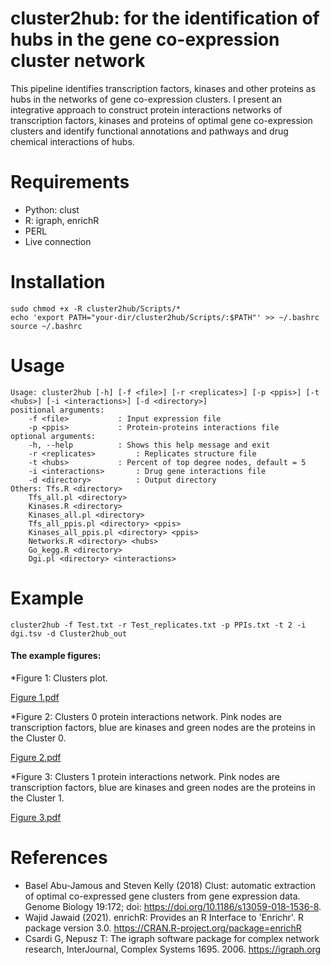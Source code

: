 # cluster2hub: for the identification of hubs in the gene co-expression cluster network
This pipeline identifies transcription factors, kinases and other proteins as hubs in the networks of gene co-expression clusters. I present an integrative approach to construct protein interactions networks of transcription factors, kinases and proteins of optimal gene co-expression clusters and identify functional annotations and pathways and drug chemical interactions of hubs.

# Requirements
- Python: clust
- R: igraph, enrichR
- PERL
- Live connection
 
# Installation

```
sudo chmod +x -R cluster2hub/Scripts/*
echo 'export PATH="your-dir/cluster2hub/Scripts/:$PATH"' >> ~/.bashrc
source ~/.bashrc

```
# Usage

```
Usage: cluster2hub [-h] [-f <file>] [-r <replicates>] [-p <ppis>] [-t <hubs>] [-i <interactions>] [-d <directory>]
positional arguments:
	-f <file>			: Input expression file
	-p <ppis>			: Protein-proteins interactions file
optional arguments:
	-h, --help			: Shows this help message and exit
	-r <replicates>			: Replicates structure file
	-t <hubs>			: Percent of top degree nodes, default = 5
	-i <interactions>		: Drug gene interactions file
	-d <directory>			: Output directory
Others: Tfs.R <directory>
	Tfs_all.pl <directory>
	Kinases.R <directory>
	Kinases_all.pl <directory>
	Tfs_all_ppis.pl <directory> <ppis>
	Kinases_all_ppis.pl <directory> <ppis>
	Networks.R <directory> <hubs>
	Go_kegg.R <directory>
	Dgi.pl <directory> <interactions>
```

# Example

```
cluster2hub -f Test.txt -r Test_replicates.txt -p PPIs.txt -t 2 -i dgi.tsv -d Cluster2hub_out

```

#### The example figures:

*Figure 1: Clusters plot.

[Figure 1.pdf](https://github.com/DHAMMAPALB/cluster2hub/issues/1)

*Figure 2: Clusters 0 protein interactions network. Pink nodes are transcription factors, blue are kinases and green nodes are the proteins in the Cluster 0.

[Figure 2.pdf](https://github.com/DHAMMAPALB/cluster2hub/issues/2)

*Figure 3: Clusters 1 protein interactions network. Pink nodes are transcription factors, blue are kinases and green nodes are the proteins in the Cluster 1.

[Figure 3.pdf](https://github.com/DHAMMAPALB/cluster2hub/issues/3)

# References

- Basel Abu-Jamous and Steven Kelly (2018) Clust: automatic extraction of optimal co-expressed gene clusters from gene expression data. Genome Biology 19:172; doi: https://doi.org/10.1186/s13059-018-1536-8.
- Wajid Jawaid (2021). enrichR: Provides an R Interface to 'Enrichr'. R package version 3.0. https://CRAN.R-project.org/package=enrichR
- Csardi G, Nepusz T: The igraph software package for complex network research, InterJournal, Complex Systems 1695. 2006. https://igraph.org


